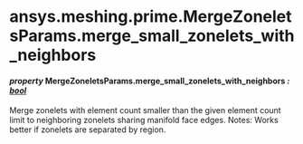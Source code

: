 # ansys.meshing.prime.MergeZoneletsParams.merge_small_zonelets_with_neighbors

<a id="ansys.meshing.prime.MergeZoneletsParams.merge_small_zonelets_with_neighbors"></a>

#### *property* MergeZoneletsParams.merge_small_zonelets_with_neighbors *: [bool](https://docs.python.org/3.11/library/functions.html#bool)*

Merge zonelets with element count smaller than the given element count limit to neighboring zonelets sharing manifold face edges. Notes: Works better if zonelets are separated by region.

<!-- !! processed by numpydoc !! -->
